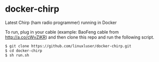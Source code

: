 # docker-chirp
Latest Chirp (ham radio programmer) running in Docker 

To run, plug in your cable (example: BaoFeng cable from http://a.co/cWvZiKR) and then clone this repo and run the following script.

```bash
$ git clone https://github.com/linuxluser/docker-chirp.git
$ cd docker-chirp 
$ sh run.sh
```
